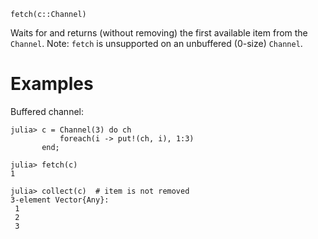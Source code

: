```
fetch(c::Channel)
```

Waits for and returns (without removing) the first available item from the `Channel`. Note: `fetch` is unsupported on an unbuffered (0-size) `Channel`.

# Examples

Buffered channel:

```jldoctest
julia> c = Channel(3) do ch
           foreach(i -> put!(ch, i), 1:3)
       end;

julia> fetch(c)
1

julia> collect(c)  # item is not removed
3-element Vector{Any}:
 1
 2
 3
```
